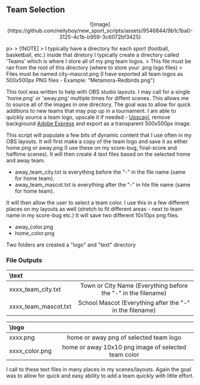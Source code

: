 ## Team Selection
<p align="center">
![image](https://github.com/neilyboy/new_sport_scripts/assets/9546844/9b1c1ba0-3125-4c1b-b959-3c6072bf3425)
</p>p>
> [!NOTE]
> I typically have a directory for each sport (football, basketball, etc.) inside that diretory I typically create a directory called 'Teams' which is where I store all of my png team logos.
> This file must be ran from the root of this directory (where to store your .png logo files)
> Files must be named city-mascot.png (I have exported all team logos as 500x500px PNG files - Example: "Metamora-Redbirds.png")

This tool was written to help with OBS studio layouts. I may call for a single 'home.png' or 'away.png' multiple times for diffent scenes. This allows me to source all of the images in one directory. The goal was to allow for quick additions to new teams that may pop up in a tournament. I am able to quickly source a team logo, upscale it if needed - [Upscayl](https://www.upscayl.org/), remove background [Adobe Express](https://new.express.adobe.com/tools/remove-background) and export as a transparent 500x500px image.

This script will populate a few bits of dynamic content that I use often in my OBS layouts. It will first make a copy of the team logo and save it as either home.png or away.png (I use these on my score-bug, final-score and halftime scenes).
It will then create 4 text files based on the selected home and away team. 
- away_team_city.txt is everything before the "-" in the file name (same for home team).
- away_team_mascot.txt is everything after the "-" in hte file name (same for home team).

It will then allow the user to select a team color. I use this in a few different places on my layouts as well (stretch to fit different areas - next to team name in my score-bug etc.) It will save two different 10x10px png files.
- away_color.png
- home_color.png

Two folders are created a "logo" and "text" directory

### File Outputs

| \text |  |
| :---         |     :---:      |
| xxxx_team_city.txt   | Town or City Name (Everything before the "-" in the filename)     |
| xxxx_team_mascot.txt     | School Mascot (Everything after the "-" in the filename)       |

| \logo |  |
| :---         |     :---:      |
| xxxx.png   | home or away png of selected team logo     |
| xxxx_color.png     | home or away 10x10 png image of selected team color       |

I call to these text files in many places in my scenes/layouts. Again the goal was to allow for quick and easy ability to add a team quickly with little effort.
